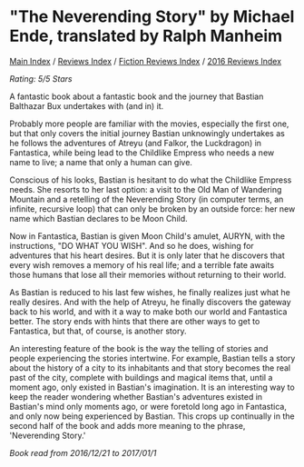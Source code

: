 # "The Neverending Story" by Michael Ende, translated by Ralph Manheim

[Main Index](../../../README.md) / [Reviews Index](../../README.md) / [Fiction Reviews Index](../README.md) / [2016 Reviews Index](README.md)

*Rating: 5/5 Stars*

A fantastic book about a fantastic book and the journey that Bastian Balthazar Bux undertakes with (and in) it.

Probably more people are familiar with the movies, especially the first one, but that only covers the initial journey Bastian unknowingly undertakes as he follows the adventures of Atreyu (and Falkor, the Luckdragon) in Fantastica, while being lead to the Childlike Empress who needs a new name to live; a name that only a human can give.

Conscious of his looks, Bastian is hesitant to do what the Childlike Empress needs. She resorts to her last option: a visit to the Old Man of Wandering Mountain and a retelling of the Neverending Story (in computer terms, an infinite, recursive loop) that can only be broken by an outside force: her new name which Bastian declares to be Moon Child.

Now in Fantastica, Bastian is given Moon Child's amulet, AURYN, with the instructions, "DO WHAT YOU WISH". And so he does, wishing for adventures that his heart desires. But it is only later that he discovers that every wish removes a memory of his real life; and a terrible fate awaits those humans that lose all their memories without returning to their world.

As Bastian is reduced to his last few wishes, he finally realizes just what he really desires. And with the help of Atreyu, he finally discovers the gateway back to his world, and with it a way to make both our world and Fantastica better. The story ends with hints that there are other ways to get to Fantastica, but that, of course, is another story.

An interesting feature of the book is the way the telling of stories and people experiencing the stories intertwine. For example, Bastian tells a story about the history of a city to its inhabitants and that story becomes the real past of the city, complete with buildings and magical items that, until a moment ago, only existed in Bastian's imagination. It is an interesting way to keep the reader wondering whether Bastian's adventures existed in Bastian's mind only moments ago, or were foretold long ago in Fantastica, and only now being experienced by Bastian. This crops up continually in the second half of the book and adds more meaning to the phrase, 'Neverending Story.'

*Book read from 2016/12/21 to 2017/01/1*
